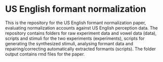 # US English formant normalization
This is the repository for the US English formant normalization paper, evaluating normalization accounts against US English perception data.
The repository contains folders for raw experiment data and vowel data (data), scripts and stimuli for the two experiments (experiments), scripts for generating the synthesized stimuli, analysing formant data and repairing/correcting automatically extracted formants (scripts). The folder output contains rmd files for the paper.